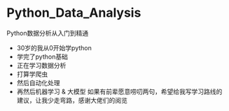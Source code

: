 # Python_Data_Analysis
Python数据分析从入门到精通
- 30岁的我从0开始学python
- 学完了python基础
- 正在学习数据分析
- 打算学爬虫
- 然后自动化处理
- 再然后机器学习 & 大模型
如果有前辈愿意唠叨两句，希望给我写学习路线的建议，让我少走弯路，感谢大佬们的阅览
